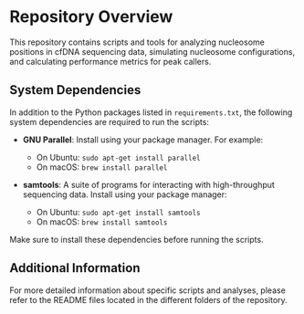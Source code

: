 # Repository Overview

This repository contains scripts and tools for analyzing nucleosome positions in cfDNA sequencing data, simulating nucleosome configurations, and calculating performance metrics for peak callers.

## System Dependencies

In addition to the Python packages listed in `requirements.txt`, the following system dependencies are required to run the scripts:

- **GNU Parallel**: Install using your package manager. For example:
  - On Ubuntu: `sudo apt-get install parallel`
  - On macOS: `brew install parallel`
  
- **samtools**: A suite of programs for interacting with high-throughput sequencing data. Install using your package manager:
  - On Ubuntu: `sudo apt-get install samtools`
  - On macOS: `brew install samtools`
    
Make sure to install these dependencies before running the scripts.


## Additional Information

For more detailed information about specific scripts and analyses, please refer to the README files located in the different folders of the repository.
